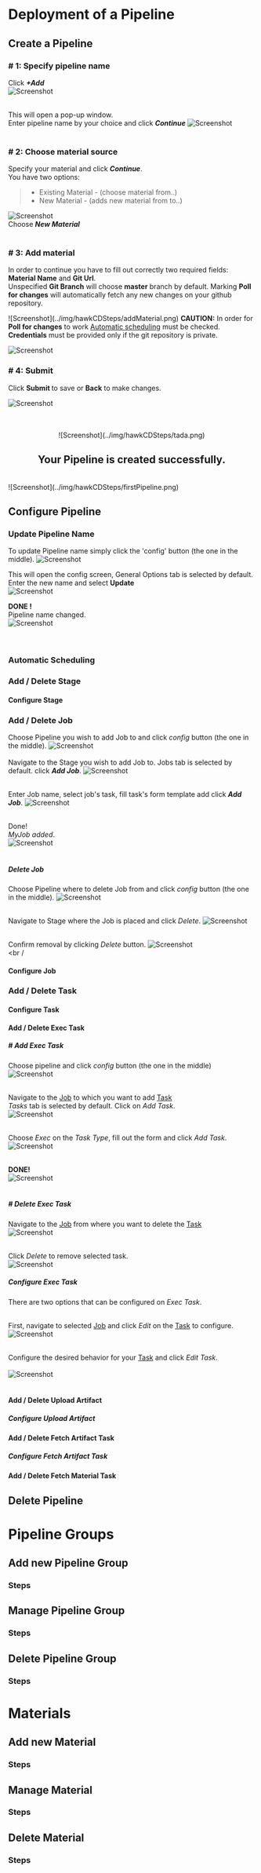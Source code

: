 # Deployment of a Pipeline
## Create a Pipeline
### # 1: Specify pipeline name
Click <b><i>+Add</i></b><br />
![Screenshot](../img/hawkCDSteps/2AddPipeline.png)
<br />
<br />

This will open a pop-up window.<br />
Enter pipeline name by your choice and click <b><i>Continue</i></b>
![Screenshot](../img/hawkCDSteps/pipelineName.png)
<br />
<br />

### # 2: Choose material source
Specify your material and click <b><i>Continue</i></b>.<br />
You have two options:

> * Existing Material - (choose material from..)
> * New Material - (adds new material from to..)

![Screenshot](../img/hawkCDSteps/chooseMaterial.png)
<br />Choose <b><i>New Material</i></b>
<br />
<br />

### # 3: Add material
<p>
In order to continue you have to fill out correctly two required fields: <b> Material Name</b> and <b>Git Url</b>.</br>
Unspecified <b>Git Branch</b> will choose <b>master</b> branch by default.
Marking <b>Poll for changes</b> will automatically fetch any new changes on your github repository.<br />
</p>
![Screenshot](../img/hawkCDSteps/addMaterial.png)
<b>CAUTION:</b> In order for <b>Poll for changes</b> to work <a href="3"> Automatic scheduling</a> must be checked.<br />
<b>Credentials</b> must be provided only if the git repository is private.

![Screenshot](../img/hawkCDSteps/credentials.png)
<br />


### # 4: Submit
Click <b> Submit </b> to save or <b> Back</b> to make changes.
</p>

![Screenshot](../img/hawkCDSteps/pipelineReview.png)


<br />
<br />
<center>
![Screenshot](../img/hawkCDSteps/tada.png)
<h2>Your Pipeline is created successfully.</h2>
</center>
<br />
![Screenshot](../img/hawkCDSteps/firstPipeline.png)

## Configure Pipeline
### Update Pipeline Name
To update Pipeline name simply click the 'config' button (the one in the middle).
![Screenshot](../img/hawkCDSteps/config.png)

This will open the config screen, General Options tab is selected by default. <br />
Enter the new name and select <b> Update </b><br />
![Screenshot](../img/hawkCDSteps/newName.png)
<br />

<b>DONE ! </b><br />
Pipeline name changed.<br />
![Screenshot](../img/hawkCDSteps/updatedName.png)
<br />
<br />
<br />





### Automatic Scheduling
### Add / Delete Stage
#### Configure Stage

### Add / Delete Job
Choose Pipeline you wish to add Job to and click *config* button (the one in the middle).
![Screenshot](../img/hawkCDSteps/add-exec-choose.png) <br /> <br />
Navigate to the Stage you wish to add Job to.
Jobs tab is selected by default.  click <strong>*Add Job*</strong>.
![Screenshot](../img/hawkCDSteps/add-job-navToStage.png) <br /> <br />


Enter Job name, select job's task, fill task's form template add click <strong>*Add Job*</strong>.
![Screenshot](../img/hawkCDSteps/add-job-fillTmp.png) <br /> <br />


Done! <br />
*MyJob added*. <br />
![Screenshot](../img/hawkCDSteps/add-job-done.png) <br /> <br />

##### Delete Job
Choose Pipeline where to delete Job from and click *config* button (the one in the middle).
![Screenshot](../img/hawkCDSteps/delete-job-chooseP.png) <br /> <br />

Navigate to Stage where the Job is placed and click *Delete*.
![Screenshot](../img/hawkCDSteps/delete-job.png) <br /> <br />

Confirm removal by clicking *Delete* button.
![Screenshot](../img/hawkCDSteps/delete-job-delete.png) <br /> <br /



#### Configure Job

### Add / Delete Task
#### Configure Task
#### Add / Delete Exec Task
##### # Add Exec Task
Choose pipeline and click *config* button (the one in the middle)<br />
![Screenshot](../img/hawkCDSteps/add-exec-choose.png) <br /> <br />

Navigate to the [Job](/) to which you want to add [Task](/) <br />
*Tasks* tab is selected by default. Click on *Add Task*.<br />
![Screenshot](../img/hawkCDSteps/add-exec-add.png) <br /> <br />

Choose *Exec* on the *Task Type*, fill out the form and click *Add Task*. <br />
![Screenshot](../img/hawkCDSteps/add-exec-task-submit.png) <br /> <br />

<strong> DONE! </strong> <br />
![Screenshot](../img/hawkCDSteps/add-exec-task-done.png) <br /> <br />

##### # Delete Exec Task

Navigate to the [Job](/concepts/#job) from where you want to delete the [Task](/concepts/#task) <br />
![Screenshot](../img/hawkCDSteps/exec-task-navigate-delete.png) <br /> <br />

Click *Delete* to remove selected task.<br />
![Screenshot](../img/hawkCDSteps/exec-task-delete.png)

##### Configure Exec Task

There are two options that can be configured on *Exec Task*.
<br />
<br />

First, navigate to selected [Job](/concepts/#job) and click *Edit* on the [Task](/concepts/#task)  to configure.<br />
![Screenshot](../img/hawkCDSteps/exec-task-edit.png) <br /> <br />

Configure the desired behavior for your [Task](/concepts/#task) and click *Edit Task*. <br /> <br />
![Screenshot](../img/hawkCDSteps/exec-task-configure.png) <br /> <br />



#### Add / Delete Upload Artifact
##### Configure Upload Artifact
#### Add / Delete Fetch Artifact Task
##### Configure Fetch Artifact Task
#### Add / Delete Fetch Material Task

## Delete Pipeline

# Pipeline Groups
## Add new Pipeline Group
### Steps
## Manage Pipeline Group
### Steps
## Delete Pipeline Group
### Steps
# Materials
## Add new Material
### Steps
## Manage Material
### Steps
## Delete Material
### Steps
